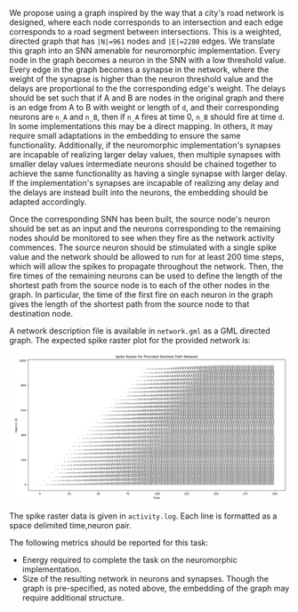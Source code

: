 We propose using a graph inspired by the way that a city's road network is designed, where each node corresponds to an intersection and each edge corresponds to a road segment between intersections.  This is a weighted, directed graph that has `|N|=961` nodes and `|E|=2280` edges.  We translate this graph into an SNN amenable for neuromorphic implementation.  Every node in the graph becomes a neuron in the SNN with a low threshold value.  Every edge in the graph becomes a synapse in the network, where the weight of the synapse is higher than the neuron threshold value and the delays are proportional to the the corresponding edge's weight.   The delays should be set such that if A and B are nodes in the original graph and there is an edge from A to B with weight or length of `d`, and their corresponding neurons are `n_A` and `n_B`, then if `n_A` fires at time 0, `n_B` should fire at time `d`.  In some implementations this may be a direct mapping.  In others, it may require small adaptations in the embedding to ensure the same functionality.  Additionally, if the neuromorphic implementation's synapses are incapable of realizing larger delay values, then multiple synapses with smaller delay values intermediate neurons should be chained together to achieve the same functionality as having a single synapse with larger delay.  If the implementation's synapses are incapable of realizing any delay and the delays are instead built into the neurons, the embedding should be adapted accordingly. 

Once the corresponding SNN has been built, the source node's neuron should be set as an input and the neurons corresponding to the remaining nodes should be monitored to see when they fire as the network activity commences.  The source neuron should be stimulated with a single spike value and the network should be allowed to run for at least 200 time steps, which will allow the spikes to propagate throughout the network.  Then, the fire times of the remaining neurons can be used to define the length of the shortest path from the source node is to each of the other nodes in the graph. In particular, the time of the first fire on each neuron in the graph gives the length of the shortest path from the source node to that destination node. 

A network description file is available in `network.gml` as a GML directed graph. The expected spike raster plot for the provided network is:

![spikeraster](spike_raster.png)

The spike raster data is given in `activity.log`. Each line is formatted as a space delimited time,neuron pair.

The following metrics should be reported for this task:
- Energy required to complete the task on the neuromorphic implementation. 
- Size of the resulting network in neurons and synapses.  Though the graph is pre-specified, as noted above, the embedding of the graph may require additional structure. 

